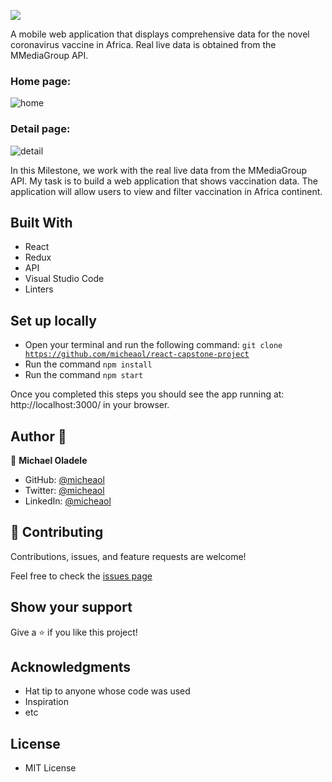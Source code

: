 ![](https://img.shields.io/badge/Microverse-blueviolet)

A mobile web application that displays comprehensive data for the novel coronavirus vaccine in Africa. Real live data is obtained from the MMediaGroup API.

### Home page:
![home](https://user-images.githubusercontent.com/10332499/147147795-585c0df8-b690-4356-8dfa-6c09ae46f413.PNG)

### Detail page:

![detail](https://user-images.githubusercontent.com/10332499/147148013-e8d5986d-a6fe-4ee1-8da4-6ef3f7f36a8c.PNG)

In this Milestone, we work with the real live data from the MMediaGroup API. My task is to build a web application that shows vaccination data. The application will allow users to view and filter vaccination in Africa continent.
 
 
## Built With

- React
- Redux
- API
- Visual Studio Code
- Linters

## Set up locally

- Open your terminal and run the following command: <code>git clone https://github.com/micheaol/react-capstone-project</code>
- Run the command <code>npm install</code>
- Run the command <code>npm start</code>

Once you completed this steps you should see the app running at: http://localhost:3000/ in your browser.

## Author 👤

👤 **Michael Oladele**

- GitHub: [@micheaol](https://github.com/micheaol)
- Twitter: [@micheaol](https://twitter.com/micheaol)
- LinkedIn: [@micheaol](https://www.linkedin.com/in/micheaol/)

## 🤝 Contributing

Contributions, issues, and feature requests are welcome!

Feel free to check the [issues page](https://github.com/micheaol/react-capstone-project/issues)

## Show your support

Give a ⭐️ if you like this project!

## Acknowledgments

- Hat tip to anyone whose code was used
- Inspiration
- etc

## License

- MIT License
